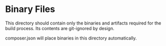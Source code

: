 # Binary Files

This directory should contain only the binaries and artifacts required for the 
build process. Its contents are git-ignored by design. 

composer.json will place binaries in this directory automatically.
